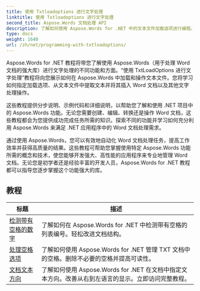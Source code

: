 ```yaml
---
title: 使用 Txtloadoptions 进行文字处理
linktitle: 使用 Txtloadoptions 进行文字处理
second_title: Aspose.Words 文档处理 API
description: 了解如何使用 Aspose.Words for .NET 中的文本文件加载选项进行编程。通过分步教程和 C# 中的示例代码了解如何指定编码、忽略未知字符、处理换行符等。
type: docs
weight: 1640
url: /zh/net/programming-with-txtloadoptions/
---
```

Aspose.Words for .NET 教程将带您了解使用 Aspose.Words（用于处理 Word 文档的强大库）进行文字处理的不同功能和方面。“使用 TxtLoadOptions 进行文字处理”教程将向您展示如何在 Aspose.Words 中加载和操作文本文件。您将学习如何指定加载选项、从文本文件中提取文本并将其插入 Word 文档以及其他文字处理操作。

这些教程提供分步说明、示例代码和详细说明，以帮助您了解和使用 .NET 项目中的 Aspose.Words 功能。无论您需要创建、编辑、转换还是操作 Word 文档，这些教程都会为您提供成功完成任务所需的知识。探索不同的功能并学习如何充分利用 Aspose.Words 来满足 .NET 应用程序中的 Word 文档处理需求。

通过使用 Aspose.Words，您可以有效地自动化 Word 文档处理任务，提高工作效率并获得高质量的结果。这些教程可帮助您掌握使用特定 Aspose.Words 功能所需的概念和技术，使您能够开发强大、高性能的应用程序来专业地管理 Word 文档。无论您是初学者还是经验丰富的开发人员，Aspose.Words for .NET 教程都可以指导您逐步掌握这个功能强大的库。

 ## 教程
| 标题 | 描述 |
| --- | --- |
| [检测带有空格的数字](./detect-numbering-with-whitespaces/) | 了解如何在 Aspose.Words for .NET 中检测带有空格的列表编号。轻松改进文档结构。 |
| [处理空格选项](./handle-spaces-options/) | 了解如何使用 Aspose.Words for .NET 管理 TXT 文档中的空格。删除不必要的空格并提高可读性。 |
| [文档文本方向](./document-text-direction/) | 了解如何使用 Aspose.Words for .NET 在文档中指定文本方向。改善从右到左语言的显示。立即访问完整教程。 |